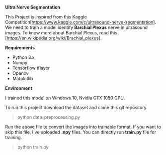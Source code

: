 **Ultra Nerve Segmentation**

This Project is inspired from this Kaggle Competition[https://www.kaggle.com/c/ultrasound-nerve-segmentation]. We need to train a model
identify **Barchial Plexus** nerve in ultrasound images. To know more about Barchial Plexus, read this [https://en.wikipedia.org/wiki/Brachial_plexus].


**Requirements**
- Python 3.x
- Numpy
- Tensorflow tflayer
- Opencv
- Matplotlib

**Environment**

I trained this model on  Windows 10, Nvidia GTX 1050 GPU. 

To run this project download the dataset and clone this git repository.

> python data_preprocessing.py

Run the above file  to convert the images into trainable format. If you want to skip this file, I've uploaded **.npy** files. You can directly run **train.py** file for training. 

> python train.py
